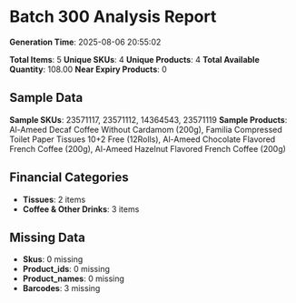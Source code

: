 # Batch 300 Analysis Report

**Generation Time**: 2025-08-06 20:55:02

**Total Items**: 5
**Unique SKUs**: 4
**Unique Products**: 4
**Total Available Quantity**: 108.00
**Near Expiry Products**: 0

## Sample Data
**Sample SKUs**: 23571117, 23571112, 14364543, 23571119
**Sample Products**: Al-Ameed Decaf Coffee Without Cardamom (200g), Familia Compressed Toilet Paper Tissues 10+2 Free (12Rolls), Al-Ameed Chocolate Flavored French Coffee (200g), Al-Ameed Hazelnut Flavored French Coffee (200g)

## Financial Categories
- **Tissues**: 2 items
- **Coffee & Other Drinks**: 3 items

## Missing Data
- **Skus**: 0 missing
- **Product_ids**: 0 missing
- **Product_names**: 0 missing
- **Barcodes**: 3 missing
